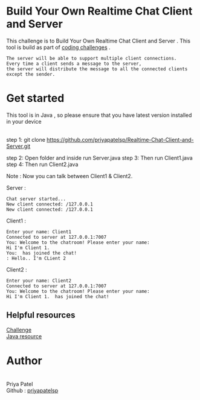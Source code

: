 
<h1>Build Your Own Realtime Chat Client and Server</h1>

This challenge is to Build Your Own Realtime Chat Client and Server .
This tool is build as part of <a href="https://codingchallenges.fyi/challenges/challenge-realtime-chat">coding challenges</a> .


```
The server will be able to support multiple client connections.
Every time a client sends a message to the server,
the server will distribute the message to all the connected clients except the sender.
```

<h1>Get started </h1>
This tool is in Java , so please ensure that you have latest version installed in your device 
<br><br>

step 1: git clone https://github.com/priyapatelsp/Realtime-Chat-Client-and-Server.git

step 2: Open folder and inside run Server.java
step 3: Then run Client1.java
step 4: Then run Client2.java

Note : Now you can talk between Client1 & Client2.

Server : 
```
Chat server started...
New client connected: /127.0.0.1
New client connected: /127.0.0.1
```
Client1 : 
```
Enter your name: Client1
Connected to server at 127.0.0.1:7007
You: Welcome to the chatroom! Please enter your name:
Hi I'm Client 1. 
You:  has joined the chat!
: Hello.. I'm CLient 2
```
Client2 : 
```
Enter your name: Client2
Connected to server at 127.0.0.1:7007
You: Welcome to the chatroom! Please enter your name:
Hi I'm Client 1.  has joined the chat!
```


<h2>Helpful resources </h2>

<a href ="https://codingchallenges.fyi/challenges/challenge-realtime-chat"> Challenge</a><br>
<a href="https://www.geeksforgeeks.org/java-net-serversocket-class-in-java/"> Java resource </a> <br>



<h1>Author</h1><br>
Priya Patel <br>
Github : <a href="https://github.com/priyapatelsp">priyapatelsp</a>
